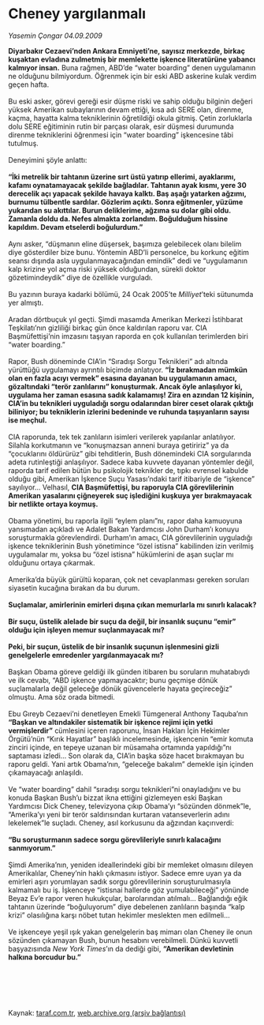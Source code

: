 # Cheney yargılanmalı

*Yasemin Çongar 04.09.2009*

<div class="taraf_structure_2col_1zq">
<div class="margen_n">



 <p><b>Diyarbakır Cezaevi’nden Ankara Emniyeti’ne, sayısız merkezde, birkaç kuşaktan evladına zulmetmiş bir memlekette işkence literatürüne yabancı kalmıyor insan.</b> Buna rağmen, ABD’de “water boarding” denen uygulamanın ne olduğunu bilmiyordum. Öğrenmek için bir eski ABD askerine kulak verdim geçen hafta. <br/><br/>Bu eski asker, görevi gereği esir düşme riski ve sahip olduğu bilginin değeri yüksek Amerikan subaylarının devam ettiği, kısa adı SERE olan, direnme, kaçma, hayatta kalma tekniklerinin öğretildiği okula gitmiş. Çetin zorluklarla dolu SERE eğitiminin rutin bir parçası olarak, esir düşmesi durumunda direnme tekniklerini öğrenmesi için “water boarding” işkencesine tâbi tutulmuş. <br/><br/>Deneyimini şöyle anlattı: <b><br/><br/>“İki metrelik bir tahtanın üzerine sırt üstü yatırıp ellerimi, ayaklarımı, kafamı oynatamayacak şekilde bağladılar. Tahtanın ayak kısmı, yere 30 derecelik açı yapacak şekilde havaya kalktı. Baş aşağı yatarken ağzımı, burnumu tülbentle sardılar. Gözlerim açıktı. Sonra eğitmenler, yüzüme yukarıdan su akıttılar. Burun deliklerime, ağzıma su dolar gibi oldu. Zamanla doldu da. Nefes almakta zorlandım. Boğulduğum hissine kapıldım. Devam etselerdi boğulurdum.” </b><br/><br/>Aynı asker, “düşmanın eline düşersek, başımıza gelebilecek olanı bilelim diye gösterdiler bize bunu. Yöntemin ABD’li personelce, bu korkunç eğitim seansı dışında asla uygulanmayacağından emindik” dedi ve “uygulamanın kalp krizine yol açma riski yüksek olduğundan, sürekli doktor gözetimindeydik” diye de özellikle vurguladı. <br/><br/>Bu yazının buraya kadarki bölümü, 24 Ocak 2005’te <i>Milliyet</i>’teki sütunumda yer almıştı. <br/><br/>Aradan dörtbuçuk yıl geçti. Şimdi masamda Amerikan Merkezi İstihbarat Teşkilatı’nın gizliliği birkaç gün önce kaldırılan raporu var. CIA Başmüfettişi’nin imzasını taşıyan raporda en çok kullanılan terimlerden biri “water boarding.” <br/><br/>Rapor, Bush döneminde CIA’in “Sıradışı Sorgu Teknikleri” adı altında yürüttüğü uygulamayı ayrıntılı biçimde anlatıyor. <b>“İz bırakmadan mümkün olan en fazla acıyı vermek” esasına dayanan bu uygulamanın amacı, gözaltındaki “terör zanlılarını” konuşturmak. Ancak öyle anlaşılıyor ki, uygulama her zaman esasına sadık kalamamış! Zira en azından 12 kişinin, CIA’in bu teknikleri uyguladığı sorgu odalarından birer ceset olarak çıktığı biliniyor; bu tekniklerin izlerini bedeninde ve ruhunda taşıyanların sayısı ise meçhul.</b> <br/><br/>CIA raporunda, tek tek zanlıların isimleri verilerek yapılanlar anlatılıyor. Silahla korkutmanın ve “konuşmazsan anneni buraya getiririz” ya da “çocuklarını öldürürüz” gibi tehditlerin, Bush dönemindeki CIA sorgularında adeta rutinleştiği anlaşılıyor. Sadece kaba kuvvete dayanan yöntemler değil, raporda tarif edilen bütün bu psikolojik teknikler de, tıpkı evrensel kabulde olduğu gibi, Amerikan İşkence Suçu Yasası’ndaki tarif itibariyle de “işkence” sayılıyor… Velhasıl, <b>CIA Başmüfettişi, bu raporuyla CIA görevlilerinin Amerikan yasalarını çiğneyerek suç işlediğini kuşkuya yer bırakmayacak bir netlikte ortaya koymuş.</b> <br/><br/>Obama yönetimi, bu raporla ilgili “eylem planı”nı, rapor daha kamuoyuna yansımadan açıkladı ve Adalet Bakan Yardımcısı John Durham’ı konuyu soruşturmakla görevlendirdi. Durham’ın amacı, CIA görevlilerinin uyguladığı işkence tekniklerinin Bush yönetimince “özel istisna” kabilinden izin verilmiş uygulamalar mı, yoksa bu “özel istisna” hükümlerini de aşan suçlar mı olduğunu ortaya çıkarmak. <br/><br/>Amerika’da büyük gürültü koparan, çok net cevaplanması gereken soruları siyasetin kucağına bırakan da bu durum. <b><br/><br/>Suçlamalar, amirlerinin emirleri dışına çıkan memurlarla mı sınırlı kalacak?</b> <b><br/><br/>Bir suçu, üstelik alelade bir suçu da değil, bir insanlık suçunu “emir” olduğu için işleyen memur suçlanmayacak mı?</b> <b><br/><br/>Peki, bir suçun, üstelik de bir insanlık suçunun işlenmesini gizli genelgelerle emredenler yargılanmayacak mı?</b> <br/><br/>Başkan Obama göreve geldiği ilk günden itibaren bu soruların muhatabıydı ve ilk cevabı, “ABD işkence yapmayacaktır; bunu geçmişe dönük suçlamalarla değil geleceğe dönük güvencelerle hayata geçireceğiz” olmuştu. Ama söz orada bitmedi. <br/><br/>Ebu Gıreyb Cezaevi’ni denetleyen Emekli Tümgeneral Anthony Taquba’nın <b>“Başkan ve altındakiler sistematik bir işkence rejimi için yetki vermişlerdir”</b> cümlesini içeren raporunu, İnsan Hakları İçin Hekimler Örgütü’nün “Kırık Hayatlar” başlıklı incelemesinde, işkencenin “emir komuta zinciri içinde, en tepeye uzanan bir müsamaha ortamında yapıldığı”nı saptaması izledi… Son olarak da, CIA’in başka söze hacet bırakmayan bu raporu geldi. Yani artık Obama’nın, “geleceğe bakalım” demekle işin içinden çıkamayacağı anlaşıldı. <br/><br/>Ve “water boarding” dahil “sıradışı sorgu teknikleri”ni onayladığını ve bu konuda Başkan Bush’u bizzat ikna ettiğini gizlemeyen eski Başkan Yardımcısı Dick Cheney, televizyona çıkıp Obama’yı “sözünden dönmek”le, “Amerika’yı yeni bir terör saldırısından kurtaran vatanseverlerin adını lekelemek”le suçladı. Cheney, asıl korkusunu da ağzından kaçırıverdi: <b><br/><br/>“Bu soruşturmanın sadece sorgu görevlileriyle sınırlı kalacağını sanmıyorum.”</b> <br/><br/>Şimdi Amerika’nın, yeniden ideallerindeki gibi bir memleket olmasını dileyen Amerikalılar, Cheney’nin haklı çıkmasını istiyor. Sadece emre uyan ya da emirleri aşırı yorumlayan sadık sorgu görevlilerinin soruşturulmasıyla kalmamalı bu iş. İşkenceye “istisnai hallerde göz yumulabileceği” yönünde Beyaz Ev’e rapor veren hukukçular, barolarından atılmalı… Bağlandığı eğik tahtanın üzerinde “boğuluyorum” diye debelenen zanlıların başında “kalp krizi” olasılığına karşı nöbet tutan hekimler meslekten men edilmeli… <br/><br/>Ve işkenceye yeşil ışık yakan genelgelerin baş mimarı olan Cheney ile onun sözünden çıkamayan Bush, bunun hesabını verebilmeli. Dünkü kuvvetli başyazısında <i>New York Times</i>’ın da dediği gibi, <b>“Amerikan devletinin halkına borcudur bu.” </b></p>
<br/>
<br/>
<br/>



<br/>


<div id="taraf_not">
</div>

</div>


</div>

Kaynak: [taraf.com.tr](http://www.taraf.com.tr:80/makale/7245.htm), [web.archive.org (arşiv bağlantısı)](http://web.archive.org/web/20090912033321/http://www.taraf.com.tr:80/makale/7245.htm)
